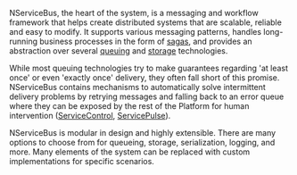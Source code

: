 NServiceBus, the heart of the system, is a messaging and workflow framework that helps create distributed systems that are scalable, reliable and easy to modify. It supports various messaging patterns, handles long-running business processes in the form of [sagas](/nservicebus/sagas), and provides an abstraction over several [queuing](/transports/) and [storage](/persistence/) technologies.

While most queuing technologies try to make guarantees regarding 'at least once' or even 'exactly once' delivery, they often fall short of this promise. NServiceBus contains mechanisms to automatically solve intermittent delivery problems by retrying messages and falling back to an error queue where they can be exposed by the rest of the Platform for human intervention ([ServiceControl](/servicecontrol/), [ServicePulse](/servicepulse/)).

NServiceBus is modular in design and highly extensible. There are many options to choose from for queueing, storage, serialization, logging, and more. Many elements of the system can be replaced with custom implementations for specific scenarios.